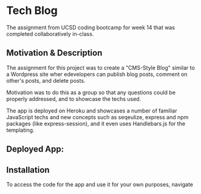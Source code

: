 # Tech Blog

The assignment from UCSD coding bootcamp for week 14 that was completed collaboratively in-class.

## Motivation & Description

The assignment for this project was to create a "CMS-Style Blog" similar to a Wordpress site wher edevelopers can publish blog posts, comment on other's posts, and delete posts. 

Motivation was to do this as a group so that any questions could be properly addressed, and to showcase the techs used.  

The app is deployed on Heroku and showcases a number of familiar JavaScript techs and new concepts such as seqeulize, express and npm packages (like express-session), and it even uses Handlebars.js for the templating.

## Deployed App:

## Installation

To access the code for the app and use it for your own purposes, navigate 